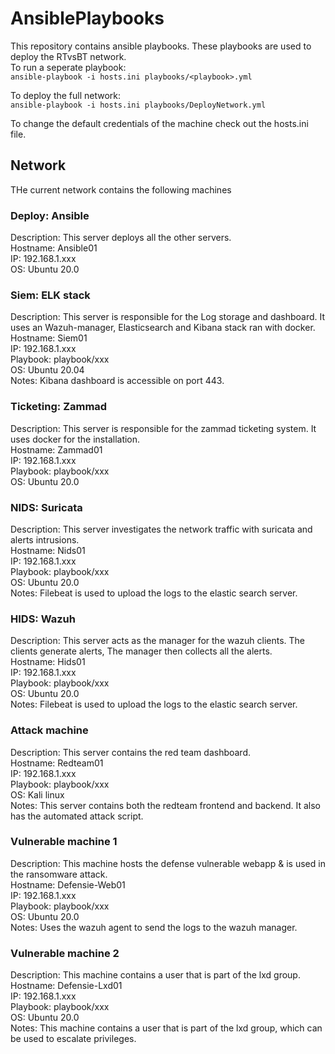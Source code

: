# AnsiblePlaybooks
This repository contains ansible playbooks. These playbooks are used to deploy the RTvsBT network.  
To run a seperate playbook:  
`ansible-playbook -i hosts.ini playbooks/<playbook>.yml`  

To deploy the full network:  
`ansible-playbook -i hosts.ini playbooks/DeployNetwork.yml`  

To change the default credentials of the machine check out the hosts.ini file.  

## Network



THe current network contains the following machines

### Deploy: Ansible
Description:  This server deploys all the other servers.  
Hostname:     Ansible01  
IP:           192.168.1.xxx  
OS:           Ubuntu 20.0  

### Siem: ELK stack
Description:  This server is responsible for the Log storage and dashboard. It uses an Wazuh-manager, Elasticsearch and Kibana stack ran with docker.  
Hostname:     Siem01  
IP:           192.168.1.xxx  
Playbook:     playbook/xxx  
OS:           Ubuntu 20.04  
Notes:        Kibana dashboard is accessible on port 443.

### Ticketing: Zammad
Description:  This server is responsible for the zammad ticketing system. It uses docker for the installation.  
Hostname:     Zammad01  
IP:           192.168.1.xxx  
Playbook:     playbook/xxx  
OS:           Ubuntu 20.0  

### NIDS: Suricata
Description:  This server investigates the network traffic with suricata and alerts intrusions.  
Hostname:     Nids01  
IP:           192.168.1.xxx  
Playbook:     playbook/xxx  
OS:           Ubuntu 20.0  
Notes:        Filebeat is used to upload the logs to the elastic search server.  

### HIDS: Wazuh
Description:  This server acts as the manager for the wazuh clients. The clients generate alerts, The manager then collects all the alerts.  
Hostname:     Hids01  
IP:           192.168.1.xxx  
Playbook:     playbook/xxx  
OS:           Ubuntu 20.0  
Notes:        Filebeat is used to upload the logs to the elastic search server.  

### Attack machine
Description:  This server contains the red team dashboard.  
Hostname:     Redteam01  
IP:           192.168.1.xxx  
Playbook:     playbook/xxx  
OS:           Kali linux  
Notes:        This server contains both the redteam frontend and backend. It also has the automated attack script.  

### Vulnerable machine 1
Description:  This machine hosts the defense vulnerable webapp & is used in the ransomware attack.  
Hostname:     Defensie-Web01  
IP:           192.168.1.xxx  
Playbook:     playbook/xxx  
OS:           Ubuntu 20.0  
Notes:        Uses the wazuh agent to send the logs to the wazuh manager.  

### Vulnerable machine 2
Description:  This machine contains a user that is part of the lxd group.
Hostname:     Defensie-Lxd01  
IP:           192.168.1.xxx  
Playbook:     playbook/xxx  
OS:           Ubuntu 20.0  
Notes:        This machine contains a user that is part of the lxd group, which can be used to escalate privileges.  
